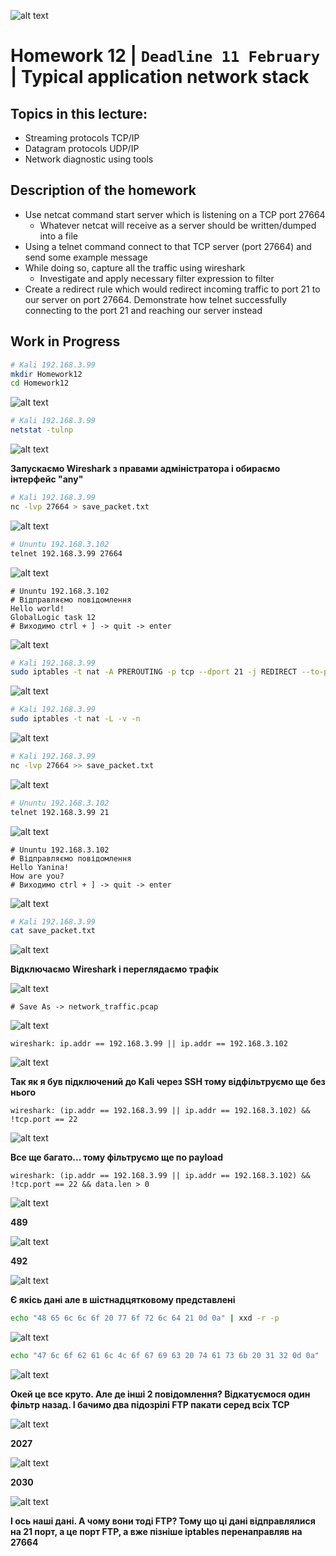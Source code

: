 ![alt text](screen/logo.png)
# Homework 12 | `Deadline 11 February` | Typical application network stack
## Topics in this lecture:
- Streaming protocols TCP/IP
- Datagram protocols UDP/IP
- Network diagnostic using tools

## Description of the homework
- Use netcat command start server which is listening on a TCP port 27664
    - Whatever netcat will receive as a server should be written/dumped into a file
- Using a telnet command connect to that TCP server (port 27664) and send some example message
- While doing so, capture all the traffic using wireshark
    - Investigate and apply necessary filter expression to filter
- Create a redirect rule which would redirect incoming traffic to port 21 to our server on port 27664. Demonstrate how telnet successfully connecting to the port 21 and reaching our server instead

## Work in Progress

``` Bash
# Kali 192.168.3.99
mkdir Homework12
cd Homework12
```

![alt text](screen/image.png)

``` Bash
# Kali 192.168.3.99
netstat -tulnp
```

![alt text](screen/image-1.png)

**Запускаємо Wireshark з правами адміністратора і обираємо інтерфейс "any"**

``` Bash
# Kali 192.168.3.99
nc -lvp 27664 > save_packet.txt
```

![alt text](screen/image-2.png)

``` Bash
# Ununtu 192.168.3.102
telnet 192.168.3.99 27664
```

![alt text](screen/image-3.png)

``` Text mesg
# Ununtu 192.168.3.102
# Відправляємо повідомлення
Hello world!
GlobalLogic task 12
# Виходимо ctrl + ] -> quit -> enter
```

![alt text](screen/image-4.png)


``` Bash
# Kali 192.168.3.99
sudo iptables -t nat -A PREROUTING -p tcp --dport 21 -j REDIRECT --to-port 27664
```

![alt text](screen/image-5.png)

``` Bash
# Kali 192.168.3.99
sudo iptables -t nat -L -v -n
```

![alt text](screen/image-6.png)


``` Bash
# Kali 192.168.3.99
nc -lvp 27664 >> save_packet.txt
```

![alt text](screen/image-7.png)

``` Bash
# Ununtu 192.168.3.102
telnet 192.168.3.99 21
```

![alt text](screen/image-8.png)

``` Text mesg
# Ununtu 192.168.3.102
# Відправляємо повідомлення
Hello Yanina!
How are you?
# Виходимо ctrl + ] -> quit -> enter
```

![alt text](screen/image-9.png)

``` Bash
# Kali 192.168.3.99
cat save_packet.txt
```

![alt text](screen/image-10.png)

**Відключаємо Wireshark і переглядаємо трафік**

![alt text](screen/image-11.png)

``` Wireshark
# Save As -> network_traffic.pcap
```

![alt text](screen/image-13.png)

``` Wireshark
wireshark: ip.addr == 192.168.3.99 || ip.addr == 192.168.3.102
```

![alt text](screen/image-12.png)

**Так як я був підключений до Kali через SSH тому відфільтруємо ще без нього**

``` Wireshark
wireshark: (ip.addr == 192.168.3.99 || ip.addr == 192.168.3.102) && !tcp.port == 22
```

![alt text](screen/image-14.png)

**Все ще багато... тому фільтруємо ще по payload**

``` Wireshark
wireshark: (ip.addr == 192.168.3.99 || ip.addr == 192.168.3.102) && !tcp.port == 22 && data.len > 0
```

![alt text](screen/image-15.png)

**489**

![alt text](screen/image-17.png)

**492**

![alt text](screen/image-18.png)

**Є якісь дані але в шістнадцятковому представлені**

``` Bash
echo "48 65 6c 6c 6f 20 77 6f 72 6c 64 21 0d 0a" | xxd -r -p
```

![alt text](screen/image-16.png)

``` Bash
echo "47 6c 6f 62 61 6c 4c 6f 67 69 63 20 74 61 73 6b 20 31 32 0d 0a" | xxd -r -p
```

![alt text](screen/image-19.png)

**Окей це все круто. Але де інші 2 повідомлення? Відкатуємося один фільтр назад. І бачимо два підозрілі FTP пакати серед всіх TCP**

![alt text](screen/image-20.png)

**2027**

![alt text](screen/image-21.png)

**2030**

![alt text](screen/image-22.png)

**І ось наші дані. А чому вони тоді FTP? Тому що ці дані відправлялися на 21 порт, а це порт FTP, а вже пізніше iptables перенаправляв на 27664**